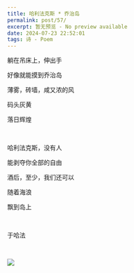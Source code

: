```yaml
---
title: 哈利法克斯 * 乔治岛
permalink: post/57/
excerpt: 暂无预览 - No preview available
date: 2024-07-23 22:52:01
tags: 诗 - Poem
---
```


躺在吊床上，伸出手

好像就能摸到乔治岛

薄雾，砖墙，咸又浓的风

码头灰黄

落日辉煌

<br>

哈利法克斯，没有人

能剥夺你全部的自由

酒后，至少，我们还可以

随着海浪

飘到岛上

<br>

于哈法

<br>

![](1.webp)
